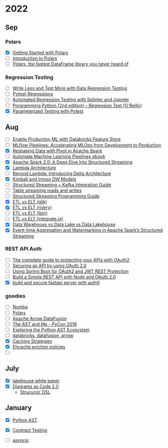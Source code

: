 # 2022

## Sep
### Polars
- [X] [Getting Started with Polars](https://towardsdatascience.com/getting-started-with-the-polars-dataframe-library-6f9e1c014c5c)
- [ ] [Introduction to Polars](https://pola-rs.github.io/polars-book/user-guide/)
- [ ] [Polars, the fastest DataFrame library you never heard of](https://www.youtube.com/watch?v=pzx99Mp52C8)

### Regression Testing
- [ ] [Write Less and Test More with Data Regression Testing](https://us.pycon.org/2020/schedule/presentation/110/)
- [ ] [Pytest-Regressions](https://github.com/ESSS/pytest-regressions)
- [ ] [Automated Regression Testing with Splinter and Jupyter](https://www.youtube.com/watch?v=LupsQgPsNXw)
- [ ] [Programming Python (2nd edition) – Regression Test (O'Reilly)](https://www.oreilly.com/library/view/programming-python-second/0596000855/ch04s04.html)
- [X] [Parameterized Testing with Pytest](https://www.youtube.com/watch?v=2R1HELARjUk)

## Aug
- [ ] [Enable Production ML with Databricks Feature Store](https://databricks.com/dataaisummit/session/enable-production-ml-databricks-feature-store)
- [ ] [MLflow Pipelines: Accelerating MLOps from Development to Production](https://databricks.com/dataaisummit/session/mlflow-pipelines-accelerating-mlops-development-production)
- [X] [Reshaping Data with Pivot in Apache Spark](https://databricks.com/blog/2016/02/09/reshaping-data-with-pivot-in-apache-spark.html)
- [ ] [Automate Machine Learning Pipelines ebook](https://databricks.com/p/ebook/automate-your-machine-learning-pipeline?itm_data=campaignTYpage?utm_source=databricks&utm_medium=email&utm_campaign=7013f000000LmEHAA0)
- [X] [Apache Spark 2.0: A Deep Dive Into Structured Streaming](https://www.youtube.com/watch?v=rl8dIzTpxrI)
- [X] [Lambda Architecture](https://www.databricks.com/glossary/lambda-architecture)
- [ ] [Beyond Lambda: Introducing Delta Architecture](https://www.youtube.com/watch?v=FePv0lro0z8)
- [X] [Kimball and Inmon DW Models](https://bennyaustin.com/2010/05/02/kimball-and-inmon-dw-models/#)
- [ ] [Structured Streaming + Kafka Integration Guide](https://spark.apache.org/docs/latest/structured-streaming-kafka-integration.html)
- [ ] [Table streaming reads and writes](https://docs.databricks.com/delta/delta-streaming.html)
- [ ] [Structured Streaming Programming Guide](https://spark.apache.org/docs/latest/structured-streaming-programming-guide.html)
- [X] [ETL vs ELT (qlik)](https://www.qlik.com/us/etl/etl-vs-elt)
- [X] [ETL vs ELT (rivery)](https://rivery.io/blog/etl-vs-elt/)
- [ ] [ETL vs ELT (ibm)](https://www.ibm.com/cloud/blog/elt-vs-etl-whats-the-difference)
- [ ] [ETL vs ELT (integrate.io)](https://www.integrate.io/blog/etl-vs-elt/)
- [X] [Data Warehouse vs Data Lake vs Data Lakehouse](https://www.qlik.com/us/data-lake/data-lakehouse)
- [X] [Event-time Aggregation and Watermarking in Apache Spark’s Structured Streaming](https://www.databricks.com/blog/2017/05/08/event-time-aggregation-watermarking-apache-sparks-structured-streaming.html)

### REST API Auth
- [ ] [The complete guide to protecting your APIs with OAuth2](https://stackoverflow.blog/2022/04/11/the-complete-guide-to-protecting-your-apis-with-oauth2/)
- [ ] [Securing an API by using OAuth 2.0](https://www.ibm.com/docs/en/acvfc?topic=endpoint-tutorial-securing-api-by-using-oauth-20)
- [ ] [Using Spring Boot for OAuth2 and JWT REST Protection](https://www.toptal.com/spring/spring-boot-oauth2-jwt-rest-protection)
- [ ] [Build a Simple REST API with Node and OAuth 2.0](https://developer.okta.com/blog/2018/08/21/build-secure-rest-api-with-node)
- [X] [build and secure fastapi server with auth0](https://auth0.com/blog/build-and-secure-fastapi-server-with-auth0/)

### goodies
- [ ] [Numba](http://numba.pydata.org)
- [ ] [Polars](https://www.pola.rs)
- [ ] [Apache Arrow DataFusion](https://arrow.apache.org/datafusion/#apache-arrow-datafusion)
- [ ] [The AST and Me - PyCon 2018](https://www.youtube.com/watch?v=XhWvz4dK4ng)
- [ ] [Exploring the Python AST Ecosystem](https://www.youtube.com/watch?v=Yq3wTWkoaYY)
- [ ] [databricks, datafusion, arrow](https://www.databricks.com/dataaisummit/session/datafusion-and-arrow-supercharge-your-data-analytical-tool-rusty-query-engine)
- [X] [Caching Strategies](https://codeahoy.com/2017/08/11/caching-strategies-and-how-to-choose-the-right-one/)
- [X] [Ehcache eviction policies](https://www.ehcache.org/documentation/2.8/apis/cache-eviction-algorithms.html)
- [ ] []()

## July
- [X] [lakehouse white paper](https://www.cidrdb.org/cidr2021/papers/cidr2021_paper17.pdf)
- [X] [Diagrams as Code 2.0](https://www.youtube.com/watch?v=Za1-v4Zkq5E)
  - [Strucurizr DSL](https://structurizr.com/dsl)

## January
- [X] [Python AST](https://sadh.life/post/ast/)
- [X] [Contract Testing](https://www.youtube.com/watch?v=U05q0zJsKsU&list=PLwy9Bnco-IpfZ72VQ7hce8GicVZs7nm0i)
- [ ] [asyncio](https://www.youtube.com/watch?v=Xbl7XjFYsN4)

